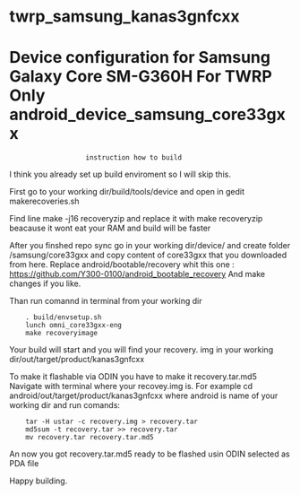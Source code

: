 # twrp_samsung_kanas3gnfcxx
Device configuration for Samsung Galaxy Core SM-G360H For TWRP Only 
android_device_samsung_core33gxx
===================================

                       instruction how to build

I think you already set up build enviroment so I will skip this.

First go to your working dir/build/tools/device and open in gedit makerecoveries.sh

Find line 
        make -j16 recoveryzip
and replace it with
        make recoveryzip
beacause it wont eat your RAM and build will be faster


After you finshed repo sync go in your working dir/device/
and create folder /samsung/core33gxx and copy content of core33gxx
that you downloaded from here.
Replace android/bootable/recovery whit this one : https://github.com/Y300-0100/android_bootable_recovery
And make changes if you like.

Than run comannd in terminal from your working dir

        . build/envsetup.sh
        lunch omni_core33gxx-eng
        make recoveryimage

Your build will start and you will find your recovery. img in
your working dir/out/target/product/kanas3gnfcxx

To make it flashable via ODIN you have to make it recovery.tar.md5
Navigate with terminal where your recovey.img is.
For example cd android/out/target/product/kanas3gnfcxx
where android is name of your working dir
and run comands:

        tar -H ustar -c recovery.img > recovery.tar
        md5sum -t recovery.tar >> recovery.tar
        mv recovery.tar recovery.tar.md5
        
An now you got recovery.tar.md5 ready to be flashed usin ODIN selected as PDA file

Happy building.



